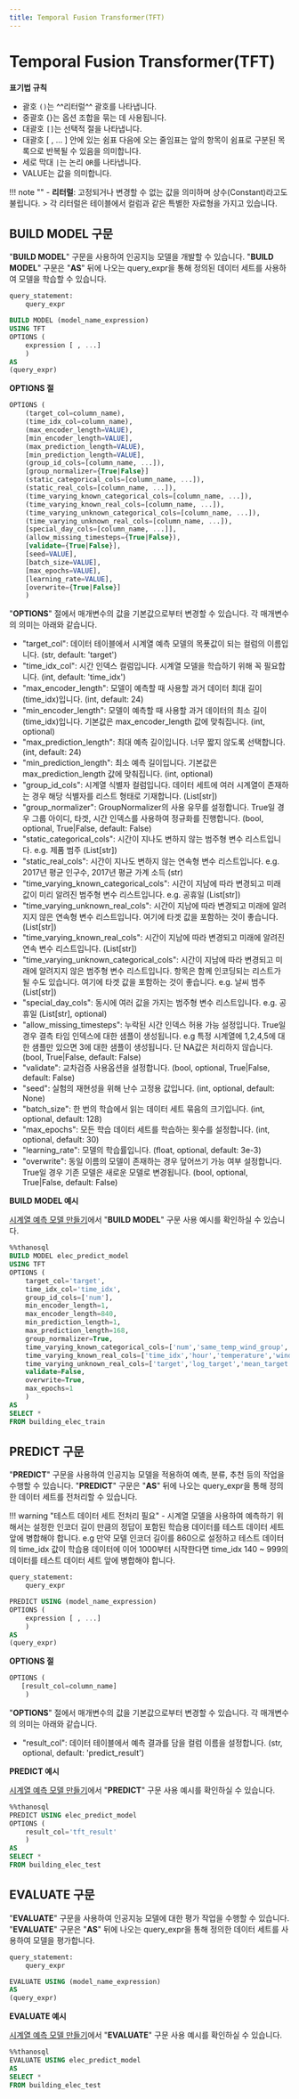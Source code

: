 ```yaml
---
title: Temporal Fusion Transformer(TFT)
---
```


# __Temporal Fusion Transformer(TFT)__

__표기법 규칙__

- 괄호 `()`는 ^^리터럴^^ 괄호를 나타냅니다.
- 중괄호 {}는 옵션 조합을 묶는 데 사용됩니다.
- 대괄호 `[]`는 선택적 절을 나타냅니다.
- 대괄호 [ , ... ] 안에 있는 쉼표 다음에 오는 줄임표는 앞의 항목이 쉼표로 구분된 
목록으로 반복될 수 있음을 의미합니다.
- 세로 막대 `|`는 논리 `OR`를 나타냅니다.
- VALUE는 값을 의미합니다.

!!! note ""
    - __리터럴__: 고정되거나 변경할 수 없는 값을 의미하며 상수(Constant)라고도 불립니다.
    > 각 리터럴은 테이블에서 컬럼과 같은 특별한 자료형을 가지고 있습니다.

## __BUILD MODEL 구문__

"__BUILD MODEL__" 구문을 사용하여 인공지능 모델을 개발할 수 있습니다. "__BUILD MODEL__" 구문은 "__AS__" 뒤에 나오는 query_expr을 통해 정의된 데이터 세트를 사용하여 모델을 학습할 수 있습니다.

```sql
query_statement:
    query_expr

BUILD MODEL (model_name_expression)
USING TFT
OPTIONS (
    expression [ , ...]
    )
AS
(query_expr)
```

__OPTIONS 절__

```sql
OPTIONS (
    (target_col=column_name),
    (time_idx_col=column_name),
    (max_encoder_length=VALUE),
    [min_encoder_length=VALUE],
    (max_prediction_length=VALUE),
    [min_prediction_length=VALUE],
    (group_id_cols=[column_name, ...]),
    [group_normalizer={True|False}]
    (static_categorical_cols=[column_name, ...]),
    (static_real_cols=[column_name, ...]),
    (time_varying_known_categorical_cols=[column_name, ...]),
    (time_varying_known_real_cols=[column_name, ...]),
    (time_varying_unknown_categorical_cols=[column_name, ...]),
    (time_varying_unknown_real_cols=[column_name, ...]),
    [special_day_cols=[column_name, ...]],
    (allow_missing_timesteps={True|False}),
    [validate={True|False}],
    [seed=VALUE],
    [batch_size=VALUE],
    [max_epochs=VALUE],
    [learning_rate=VALUE],
    [overwrite={True|False}]
    )
```

"__OPTIONS__" 절에서 매개변수의 값을 기본값으로부터 변경할 수 있습니다. 각 매개변수의 의미는 아래와 같습니다.

- "target_col": 데이터 테이블에서 시계열 예측 모델의 목푯값이 되는 컬럼의 이름입니다. (str, default: 'target')
- "time_idx_col": 시간 인덱스 컬럼입니다. 시계열 모델을 학습하기 위해 꼭 필요합니다. (int, default: 'time_idx')
- "max_encoder_length": 모델이 예측할 때 사용할 과거 데이터 최대 길이(time_idx)입니다. (int, default: 24)
- "min_encoder_length": 모델이 예측할 때 사용할 과거 데이터의 최소 길이(time_idx)입니다. 기본값은 max_encoder_length 값에 맞춰집니다. (int, optional)
- "max_prediction_length": 최대 예측 길이입니다. 너무 짧지 않도록 선택합니다. (int, default: 24)
- "min_prediction_length": 최소 예측 길이입니다. 기본값은 max_prediction_length 값에 맞춰집니다. (int, optional)
- "group_id_cols": 시계열 식별자 컬럼입니다. 데이터 세트에 여러 시계열이 존재하는 경우 해당 식별자를 리스트 형태로 기재합니다. (List[str])
- "group_normalizer": GroupNormalizer의 사용 유무를 설정합니다. True일 경우 그룹 아이디, 타겟, 시간 인덱스를 사용하여 정규화를 진행합니다. (bool, optional, True|False, default: False)
- "static_categorical_cols": 시간이 지나도 변하지 않는 범주형 변수 리스트입니다. e.g. 제품 범주 (List[str])
- "static_real_cols": 시간이 지나도 변하지 않는 연속형 변수 리스트입니다. e.g. 2017년 평균 인구수, 2017년 평균 가계 소득 (str)
- "time_varying_known_categorical_cols": 시간이 지남에 따라 변경되고 미래 값이 미리 알려진 범주형 변수 리스트입니다. e.g. 공휴일 (List[str])
- "time_varying_unknown_real_cols": 시간이 지남에 따라 변경되고 미래에 알려지지 않은 연속형 변수 리스트입니다. 여기에 타겟 값을 포함하는 것이 좋습니다. (List[str])
- "time_varying_known_real_cols": 시간이 지남에 따라 변경되고 미래에 알려진 연속 변수 리스트입니다. (List[str])
- "time_varying_unknown_categorical_cols": 시간이 지남에 따라 변경되고 미래에 알려지지 않은 범주형 변수 리스트입니다. 항목은 함께 인코딩되는 리스트가 될 수도 있습니다. 여기에 타겟 값을 포함하는 것이 좋습니다. e.g. 날씨 범주 (List[str])
- "special_day_cols": 동시에 여러 값을 가지는 범주형 변수 리스트입니다. e.g. 공휴일 (List[str], optional)
- "allow_missing_timesteps": 누락된 시간 인덱스 허용 가능 설정입니다. True일 경우 결측 타임 인덱스에 대한 샘플이 생성됩니다. e.g 특정 시계열에 1,2,4,5에 대한 샘플만 있으면 3에 대한 샘플이 생성됩니다. 단 NA값은 처리하지 않습니다. (bool, True|False, default: False)
- "validate": 교차검증 사용옵션을 설정합니다. (bool, optional, True|False, default: False)
- "seed": 실험의 재현성을 위해 난수 고정용 값입니다. (int, optional, default: None)
- "batch_size": 한 번의 학습에서 읽는 데이터 세트 묶음의 크기입니다. (int, optional, default: 128)
- "max_epochs": 모든 학습 데이터 세트를 학습하는 횟수를 설정합니다. (int, optional, default: 30)
- "learning_rate": 모델의 학습률입니다. (float, optional, default: 3e-3)
- "overwrite": 동일 이름의 모델이 존재하는 경우 덮어쓰기 가능 여부 설정합니다. True일 경우 기존 모델은 새로운 모델로 변경됩니다. (bool, optional, True|False, default: False)

__BUILD MODEL 예시__

[시계열 예측 모델 만들기](../../../tutorials/thanosql_ml/timeseries/timeseries_forecasting/)에서 "__BUILD MODEL__" 구문 사용 예시를 확인하실 수 있습니다.

```sql
%%thanosql
BUILD MODEL elec_predict_model
USING TFT
OPTIONS (
    target_col='target',
    time_idx_col='time_idx',
    group_id_cols=['num'],
    min_encoder_length=1,
    max_encoder_length=840,
    min_prediction_length=1,
    max_prediction_length=168,
    group_normalizer=True,
    time_varying_known_categorical_cols=['num','same_temp_wind_group','holiday','dow','cluster','before_holiday_flag','natural_cooling_sys_flag','solar_sys_flag'],
    time_varying_known_real_cols=['time_idx','hour','temperature','windspeed','humidity','precipitation','insolation','days_left_holiday'],
    time_varying_unknown_real_cols=['target','log_target','mean_target','mean_target_num','mean_target_stwg','mean_target_cluster'],
    validate=False,
    overwrite=True,
    max_epochs=1
    )
AS
SELECT *
FROM building_elec_train
```

## __PREDICT 구문__

"__PREDICT__" 구문을 사용하여 인공지능 모델을 적용하여 예측, 분류, 추천 등의 작업을 수행할 수 있습니다. "__PREDICT__" 구문은 "__AS__" 뒤에 나오는 query_expr을 통해 정의한 데이터 세트를 전처리할 수 있습니다.

!!! warning "테스트 데이터 세트 전처리 필요"
    - 시계열 모델을 사용하여 예측하기 위해서는 설정한 인코더 길이 만큼의 정답이 포함된 학습용 데이터를 테스트 데이터 세트 앞에 병합해야 합니다. e.g 만약 모델 인코더 길이를 860으로 설정하고 테스트 데이터의 time_idx 값이 학습용 데이터에 이어 1000부터 시작한다면 time_idx 140 ~ 999의 데이터를 테스트 데이터 세트 앞에 병합해야 합니다.

```sql
query_statement:
    query_expr

PREDICT USING (model_name_expression)
OPTIONS (
    expression [ , ...]
    )
AS
(query_expr)
```

__OPTIONS 절__

```sql
OPTIONS (
   [result_col=column_name]
    )
```

"__OPTIONS__" 절에서 매개변수의 값을 기본값으로부터 변경할 수 있습니다. 각 매개변수의 의미는 아래와 같습니다.

- "result_col": 데이터 테이블에서 예측 결과를 담을 컬럼 이름을 설정합니다. (str, optional, default: 'predict_result')

__PREDICT 예시__

[시계열 예측 모델 만들기](../../../tutorials/thanosql_ml/timeseries/timeseries_forecasting/)에서 "__PREDICT__" 구문 사용 예시를 확인하실 수 있습니다.

```sql
%%thanosql
PREDICT USING elec_predict_model
OPTIONS (
    result_col='tft_result'
    )
AS
SELECT *
FROM building_elec_test
```

## __EVALUATE 구문__

"__EVALUATE__" 구문을 사용하여 인공지능 모델에 대한 평가 작업을 수행할 수 있습니다. "__EVALUATE__" 구문은 "__AS__" 뒤에 나오는 query_expr을 통해 정의한 데이터 세트를 사용하여 모델을 평가합니다.

```sql
query_statement:
    query_expr

EVALUATE USING (model_name_expression)
AS
(query_expr)
```
__EVALUATE 예시__

[시계열 예측 모델 만들기](../../../tutorials/thanosql_ml/timeseries/timeseries_forecasting/)에서 "__EVALUATE__" 구문 사용 예시를 확인하실 수 있습니다.

```sql
%%thanosql
EVALUATE USING elec_predict_model
AS
SELECT *
FROM building_elec_test
```